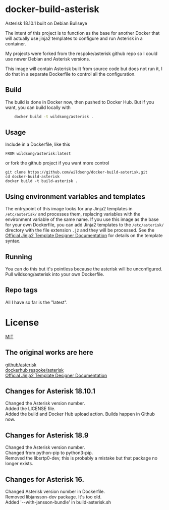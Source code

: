 # docker-build-asterisk
Asterisk 18.10.1 built on Debian Bullseye

The intent of this project is to function as the base for another Docker that will
actually use jinja2 templates to configure and run Asterisk in a container.

My projects were forked from the respoke/asterisk github repo so I could use
newer Debian and Asterisk versions.

This image will contain Asterisk built from source code but does not
run it, I do that in a separate Dockerfile to control all the
configuration.

## Build

The build is done in Docker now, then pushed to Docker Hub. 
But if you want, you can build locally with

```bash
    docker build -t wildsong/asterisk .
```

## Usage

Include in a Dockerfile, like this

    FROM wildsong/asterisk:latest

or fork the github project if you want more control

    git clone https://github.com/wildsong/docker-build-asterisk.git
    cd docker-build-asterisk
    docker build -t build-asterisk .

## Using environment variables and templates

The entrypoint of this image looks for any Jinja2 templates in `/etc/asterisk/` and
processes them, replacing variables with the environment variable of the same name.
If you use this image as the base for your own Dockerfile, you can add Jinja2
templates to the `/etc/asterisk/` directory with the file extension `.j2` and they will
be processed. See the [Official Jinja2 Template Designer Documentation](https://jinja.palletsprojects.com/en/2.11.x/templates/) for
details on the template syntax.

## Running

You can do this but it's pointless because the asterisk will be unconfigured. Pull wildsong/asterisk into your own Dockerfile.

## Repo tags

All I have so far is the "latest".

# License

[MIT](LICENSE)

## The original works are here

[github/asterisk](https://github.com/asterisk/asterisk)  
[dockerhub respoke/asterisk](https://hub.docker.com/r/respoke/asterisk/)  
[Official Jinja2 Template Designer Documentation](http://jinja.pocoo.org/docs/dev/templates/)

## Changes for Asterisk 18.10.1

Changed the Asterisk version number.   
Added the LICENSE file.  
Added the build and Docker Hub upload action. Builds happen in Github now.

## Changes for Asterisk 18.9

Changed the Asterisk version number.  
Changed from python-pip to python3-pip.  
Removed the libsrtp0-dev, this is probably a mistake but that package no longer exists.

## Changes for Asterisk 16.

Changed Asterisk version number in Dockerfile.  
Removed libjansson-dev package. It's too old.  
Added '--with-jansson-bundle' in build-asterisk.sh
